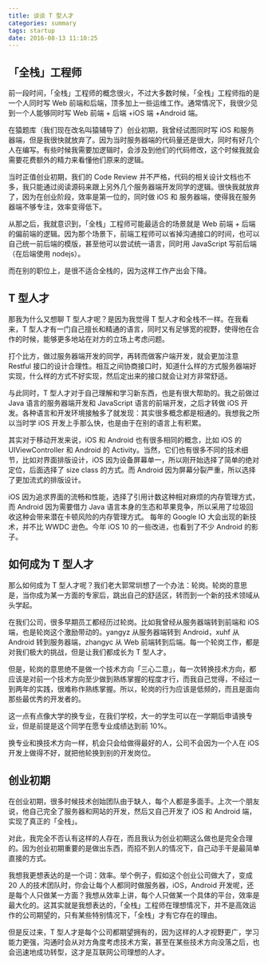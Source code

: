 ```yaml
---
title: 谈谈 T 型人才
categories: summary
tags: startup
date: 2016-08-13 11:10:25
---
```


## 「全栈」工程师

前一段时间，「全栈」工程师的概念很火，不过大多数时候，「全栈」工程师指的是一个人同时写 Web 前端和后端，顶多加上一些运维工作。通常情况下，我很少见到一个人能够同时写 Web 前端 + 后端 +iOS 端 +Android 端。

在猿题库（我们现在改名叫猿辅导了）创业初期，我曾经试图同时写 iOS 和服务器端，但是我很快就放弃了。因为当时服务器端的代码量还是很大，同时有好几个人在编写。有些时候我需要加逻辑时，会涉及到他们的代码修改，这个时候我就会需要花费额外的精力来看懂他们原来的逻辑。

当时正值创业初期，我们的 Code Review 并不严格，代码的相关设计文档也不多，我只能通过阅读源码来跟上另外几个服务器端开发同学的逻辑。很快我就放弃了，因为在创业阶段，效率是第一位的，同时做 iOS 和 服务器端，使得我在服务器端不够专注，效率变得低下。

从那之后，我就意识到，「全栈」工程师可能最适合的场景就是 Web 前端 + 后端的偏前端的逻辑。因为那个场景下，前端工程师可以省掉沟通接口的时间，也可以自己统一前后端的模版，甚至他可以尝试统一语言，同时用 JavaScript 写前后端（在后端使用 nodejs）。

而在别的职位上，是很不适合全栈的，因为这样工作产出会下降。

## T 型人才

那我为什么又想聊 T 型人才呢？是因为我觉得 T 型人才和全栈不一样。在我看来，T 型人才有一门自己擅长和精通的语言，同时又有足够宽的视野，使得他在合作的时候，能够更多地站在对方的立场上考虑问题。

打个比方，做过服务器端开发的同学，再转而做客户端开发，就会更加注意 Restful 接口的设计合理性。相互之间协商接口时，知道什么样的方式服务器端好实现，什么样的方式不好实现，然后定出来的接口就会让对方非常舒适。

与此同时，T 型人才对于自己理解和学习新东西，也是有很大帮助的。我之前做过 Java 语言的服务器端开发和 JavaScript 语言的前端开发，之后才转做 iOS 开发。各种语言和开发环境接触多了就发现：其实很多概念都是相通的。我想我之所以当时学 iOS 开发上手那么快，也是由于在别的语言上有积累。

其实对于移动开发来说，iOS 和 Android 也有很多相同的概念，比如 iOS 的 UIViewController 和 Android 的 Activity。当然，它们也有很多不同的技术细节，比如对界面排版设计，iOS 因为设备屏幕单一，所以刚开始选择了简单的绝对定位，后面选择了 size class 的方式。而 Android 因为屏幕分裂严重，所以选择了更加流式的排版设计。

iOS 因为追求界面的流畅和性能，选择了引用计数这种相对麻烦的内存管理方式，而 Android 因为需要借力 Java 语言本身的生态和苹果竞争，所以采用了垃圾回收这种会带来潜在卡顿风险的内存管理方式。
每年的 Google IO 大会出现的新技术，并不比 WWDC 逊色。今年 iOS 10 的一些改进，也看到了不少 Android 的影子。

## 如何成为 T 型人才

那么如何成为 T 型人才呢？我们老大郭常圳想了一个办法：轮岗。轮岗的意思是，当你成为某一方面的专家后，跳出自己的舒适区，转而到一个新的技术领域从头学起。

在我们公司，很多早期员工都经历过轮岗。比如我曾经从服务器端转到前端和 iOS 端，也是轮岗这个激励带动的。yangyz 从服务器端转到 Android，xuhf 从 Android 转到服务器端，zhangyc 从 Web 前端转到后端。每一个轮岗工作，都是对我们极大的挑战，但是让我们都成长为 T 型人才。

但是，轮岗的意思绝不是做一个技术方向「三心二意」，每一次转换技术方向，都应该是对前一个技术方向至少做到熟练掌握的程度才行，而我自己觉得，不经过一到两年的实践，很难称作熟练掌握。所以，轮岗的行为应该是低频的，而且是面向那些最优秀的开发者的。

这一点有点像大学的换专业，在我们学校，大一的学生可以在一学期后申请换专业，但是前提是这个同学在愿专业成绩达到前 10%。

换专业和换技术方向一样，机会只会给做得最好的人，公司不会因为一个人在 iOS 开发上做得不好，就把他轮换到别的开发岗位。

## 创业初期

在创业初期，很多时候技术创始团队由于缺人，每个人都是多面手。上次一个朋友说，他自己完全了服务器和网站的开发，然后又自己开发了 iOS 和 Android 端，实现了真正的「全栈」。

对此，我完全不否认有这样的人存在，而且我认为创业初期这么做也是完全合理的。因为创业初期重要的是做出东西，而招不到人的情况下，自己动手干是最简单直接的方式。

我想我更想表达的是一个词：效率。举个例子，假如这个创业公司做大了，变成 20 人的技术团队时，你会让每个人都同时做服务器，iOS，Android 开发呢，还是每个人只做某一方面？我想从效率上讲，每个人只做某一个具体的平台，效率是最大化的。这其实就是我想表达的，「全栈」工程师在理想情况下，并不是高效运作的公司期望的，只有某些特别情况下，「全栈」才有它存在的理由。

但是反过来，T 型人才是每个公司都期望拥有的，因为这样的人才视野更广，学习能力更强，沟通时会从对方角度考虑技术方案，甚至在某些技术方向没落之后，也会迅速地成功转型，这才是互联网公司理想的人才。

